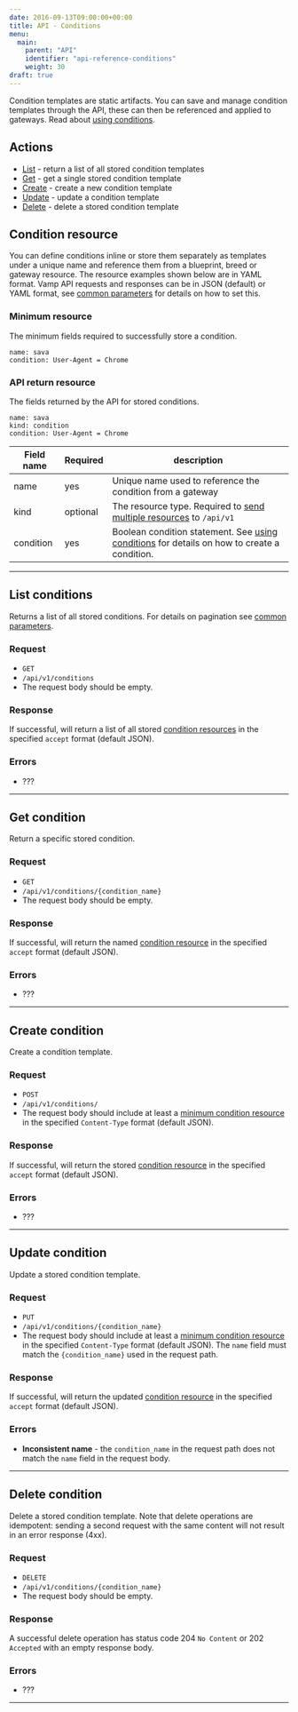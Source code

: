 ```yaml
---
date: 2016-09-13T09:00:00+00:00
title: API - Conditions
menu:
  main:
    parent: "API"
    identifier: "api-reference-conditions"
    weight: 30
draft: true
---
```

Condition templates are static artifacts. You can save and manage condition templates through the API, these can then be referenced and applied to gateways. Read about [using conditions](documentation/using-vamp/conditions/).


## Actions
 
 * [List](/documentation/api/v9.9.9/api-conditions/#list-conditions) - return a list of all stored condition templates
 * [Get](/documentation/api/v9.9.9/api-conditions/#get-condition) - get a single stored condition template
 * [Create](/documentation/api/v9.9.9/api-conditions/#create-condition) - create a new condition template
 * [Update](/documentation/api/v9.9.9/api-conditions/#update-condition) - update a condition template
 * [Delete](/documentation/api/v9.9.9/api-conditions/#delete-condition) - delete a stored condition template

## Condition resource
You can define conditions inline or store them separately as templates under a unique name and reference them from a blueprint, breed or gateway resource.
The resource examples shown below are in YAML format. Vamp API requests and responses can be in JSON (default) or YAML format, see [common parameters](/documentation/api/v9.9.9/api-common-parameters) for details on how to set this. 

### Minimum resource
The minimum fields required to successfully store a condition.

```
name: sava
condition: User-Agent = Chrome
```

### API return resource
The fields returned by the API for stored conditions.

```
name: sava
kind: condition
condition: User-Agent = Chrome 
```

 Field name    |  Required  | description          
 --------------|---|-----------------
 name | yes |  Unique name used to reference the condition from a gateway
 kind | optional | The resource type. Required to [send multiple resources](/documentation/api/v9.9.9/api-overview/#send-multiple-resources) to `/api/v1`
 condition | yes | Boolean condition statement. See [using conditions](/documentation/using-vamp/conditions/) for details on how to create a condition.
  
-----------

## List conditions

Returns a list of all stored conditions. For details on pagination see [common parameters](/documentation/api/v9.9.9/api-common-parameters).

### Request
* `GET` 
* `/api/v1/conditions`
* The request body should be empty.

### Response
If successful, will return a list of all stored [condition resources](/documentation/api/v9.9.9/api-conditions/#condition-resource) in the specified `accept` format (default JSON).

### Errors
* ???

-----------

## Get condition

Return a specific stored condition.

### Request 
* `GET`
* `/api/v1/conditions/{condition_name}`
* The request body should be empty.

### Response 
If successful, will return the named [condition resource](/documentation/api/v9.9.9/api-conditions/#condition-resource) in the specified `accept` format (default JSON).

### Errors
* ???

-----------

## Create condition

Create a condition template.

### Request
* `POST`
* `/api/v1/conditions/`
* The request body should include at least a [minimum condition resource](/documentation/api/v9.9.9/api-conditions/#condition-resource) in the specified `Content-Type` format (default JSON).

### Response
If successful, will return the stored [condition resource](/documentation/api/v9.9.9/api-conditions/#condition-resource) in the specified `accept` format (default JSON).

### Errors
* ???

-----------

## Update condition

Update a stored condition template.

### Request 
* `PUT` 
* `/api/v1/conditions/{condition_name}`
* The request body should include at least a [minimum condition resource](/documentation/api/v9.9.9/api-conditions/#condition-resource) in the specified `Content-Type` format (default JSON). The `name` field must match the `{condition_name}` used in the request path.

### Response
If successful, will return the updated [condition resource](/documentation/api/v9.9.9/api-conditions/#condition-resource) in the specified `accept` format (default JSON).

### Errors
* **Inconsistent name** - the `condition_name` in the request path does not match the `name` field in the request body.

-----------

## Delete condition

Delete a stored condition template. Note that delete operations are idempotent: sending a second request with the same content will not result in an error response (4xx).

### Request 
* `DELETE` 
* `/api/v1/conditions/{condition_name}`
* The request body should be empty.

### Response
A successful delete operation has status code 204 `No Content` or 202 `Accepted` with an empty response body.

### Errors
* ???

-----------
